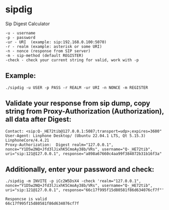 # sipdig
Sip Digest Calculator

```
-u - username
-p - password
-ur - URI  (example: sip:192.168.0.100:5070)
-r - realm (example: asterisk or some URI)
-n - nonce (response from SIP server)
-m - sip-method (default REGISTER)
-check - check your current string for valid, work with -p 
```
## Example:
```
./sipdig -u USER -p PASS -r REALM -ur URI -n NONCE -m REGISTER
```

## Validate your response from sip dump, copy string from Proxy-Authorization (Authorization), all data after Digest:

```
Contact: <sip:Q-_HE72tib@127.0.0.1:5087;transport=udp>;expires=3600"
User-Agent: Linphone Desktop/ (Ubuntu 22.04.1 LTS, Qt 5.15.3) LinphoneCore/4.4.21
Proxy-Authorization:  Digest realm="127.0.0.1", nonce="Y1D5w2NQ+Jfd3lJixhK5CmoAy38b/VRs", username="Q-_HE72tib",  uri="sip:121@127.0.0.1", response="a898a67660c4aa99f384072b31b16f3a"
```

## Additionally, enter your password and check:

```
./sipdig -m INVITE -p iCc2W5DsX4 -check 'realm="127.0.0.1", nonce="Y1D5w2NQ+Jfd3lJixhK5CmoAy38b/VRs", username="Q-_HE72tib", uri="sip:121@127.0.0.1", response="66c17f995f15d80581f86d634076cf7f"'

Responcse is valid
66c17f995f15d80581f86d634076cf7f
```
